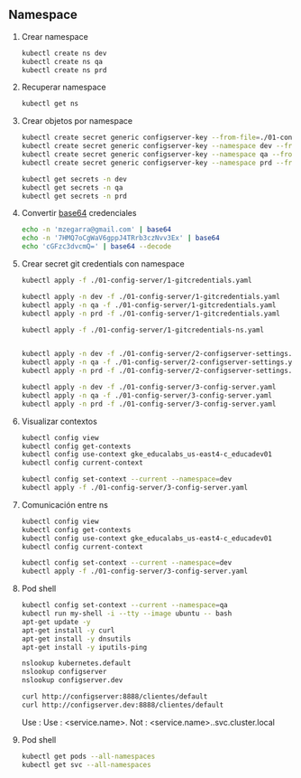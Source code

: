 ## Namespace
1. Crear namespace
    ```sh
    kubectl create ns dev
    kubectl create ns qa
    kubectl create ns prd
    ```
1. Recuperar namespace
    ```sh
    kubectl get ns
    ```
1. Crear objetos por namespace
    ```sh
    kubectl create secret generic configserver-key --from-file=./01-config-server/config-server.jks
    kubectl create secret generic configserver-key --namespace dev --from-file=./01-config-server/config-server.jks
    kubectl create secret generic configserver-key --namespace qa --from-file=./01-config-server/config-server.jks
    kubectl create secret generic configserver-key --namespace prd --from-file=./01-config-server/config-server.jks

    kubectl get secrets -n dev
    kubectl get secrets -n qa
    kubectl get secrets -n prd
    ```

1. Convertir [base64](https://www.base64decode.org/) credenciales
    ```bash
    echo -n 'mzegarra@gmail.com' | base64
    echo -n '7HMQ7oCgWaV6gppJ4TRrb3czNvv3Ex' | base64
    echo 'cGFzc3dvcmQ=' | base64 --decode
    ```

1. Crear secret git credentials con namespace
    ```bash
    kubectl apply -f ./01-config-server/1-gitcredentials.yaml

    kubectl apply -n dev -f ./01-config-server/1-gitcredentials.yaml
    kubectl apply -n qa -f ./01-config-server/1-gitcredentials.yaml
    kubectl apply -n prd -f ./01-config-server/1-gitcredentials.yaml

    kubectl apply -f ./01-config-server/1-gitcredentials-ns.yaml
    

    kubectl apply -n dev -f ./01-config-server/2-configserver-settings.yaml
    kubectl apply -n qa -f ./01-config-server/2-configserver-settings.yaml
    kubectl apply -n prd -f ./01-config-server/2-configserver-settings.yaml

    kubectl apply -n dev -f ./01-config-server/3-config-server.yaml
    kubectl apply -n qa -f ./01-config-server/3-config-server.yaml
    kubectl apply -n prd -f ./01-config-server/3-config-server.yaml

    ```

1. Visualizar contextos
    ```bash
    kubectl config view
    kubectl config get-contexts
    kubectl config use-context gke_educalabs_us-east4-c_educadev01
    kubectl config current-context

    kubectl config set-context --current --namespace=dev
    kubectl apply -f ./01-config-server/3-config-server.yaml
    ```


1. Comunicación entre ns
    ```bash
    kubectl config view
    kubectl config get-contexts
    kubectl config use-context gke_educalabs_us-east4-c_educadev01
    kubectl config current-context

    kubectl config set-context --current --namespace=dev
    kubectl apply -f ./01-config-server/3-config-server.yaml
    ```


1. Pod shell
    
    ```bash
    kubectl config set-context --current --namespace=qa
    kubectl run my-shell -i --tty --image ubuntu -- bash
    apt-get update -y
    apt-get install -y curl
    apt-get install -y dnsutils
    apt-get install -y iputils-ping

    nslookup kubernetes.default
    nslookup configserver
    nslookup configserver.dev

    curl http://configserver:8888/clientes/default
    curl http://configserver.dev:8888/clientes/default
    ```
    Use : <service name>
    Use : <service.name>.<namespace name>
    Not : <service.name>.<namespace name>.svc.cluster.local


1. Pod shell
    ```bash
    kubectl get pods --all-namespaces
    kubectl get svc --all-namespaces
    ```    